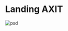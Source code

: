 # Landing AXIT
![psd](https://cdn.freebiesbug.com/wp-content/uploads/2015/10/axit-free-psd-template-580x2325.jpg)
